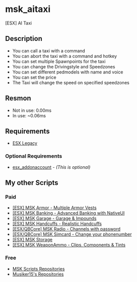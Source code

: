 # msk_aitaxi
[ESX] AI Taxi

## Description
* You can call a taxi with a command
* You can abort the taxi with a command and hotkey
* You can set multiple Spawnpoints for the taxi
* You can change the Drivingstyle and Speedzones
* You can set different pedmodels with name and voice
* You can set the price
* The Taxi will change the speed on specified speedzones

## Resmon
* Not in use: 0.00ms
* In use: ~0.06ms

## Requirements
* [ESX Legacy](https://github.com/esx-framework/esx_core)

### Optional Requirements
* [esx_addonaccount](https://github.com/esx-framework/esx_addonaccount) - *(This is optional)*

## My other Scripts
### Paid
* [[ESX] MSK Armor - Multiple Armor Vests](https://forum.cfx.re/t/release-esx-armor-script-usable-armor-vests-status-will-be-saved-in-database-and-restore-after-relog/4812243)
* [[ESX] MSK Banking - Advanced Banking  with NativeUI](https://forum.cfx.re/t/esx-msk-bankingsystem-with-nativeui/4859560)
* [[ESX] MSK Garage - Garage & Impounds](https://forum.cfx.re/t/esx-msk-garage-and-impound/5122014)
* [[ESX] MSK Handcuffs - Realistic Handcuffs](https://forum.cfx.re/t/esx-msk-handcuffs-realistic-handcuffs/4885324)
* [[ESX/QBCore] MSK Radio - Channels with password](https://forum.cfx.re/t/esx-msk-radio/5237033)
* [[ESX/QBCore] MSK Simcard - Change your phonenumber](https://forum.cfx.re/t/release-esx-qbcore-usable-simcard/4847008)
* [[ESX] MSK Storage](https://forum.cfx.re/t/esx-msk-storage/5252155)
* [[ESX] MSK WeaponAmmo - Clips, Components & Tints](https://forum.cfx.re/t/release-esx-weapon-ammunition-with-clips-components-tints/4793783)

### Free
* [MSK Scripts Repositories](https://github.com/MSK-Scripts)
* [Musiker15's Repositories](https://github.com/Musiker15)